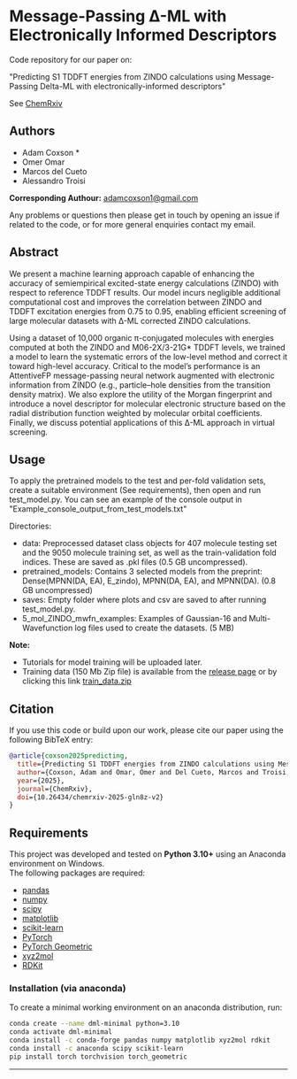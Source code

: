 # Message-Passing Δ-ML with Electronically Informed Descriptors

Code repository for our paper on:

"Predicting S1 TDDFT energies from ZINDO calculations using Message-Passing Delta-ML with electronically-informed descriptors"

See [ChemRxiv](https://chemrxiv.org/engage/chemrxiv/article-details/68a7528423be8e43d65717c1)
  
## Authors
- Adam Coxson *
- Omer Omar
- Marcos del Cueto
- Alessandro Troisi
  
**Corresponding Authour:** adamcoxson1@gmail.com

Any problems or questions then please get in touch by opening an issue if related to the code, or for more general enquiries contact my email.

## Abstract
We present a machine learning approach capable of enhancing the accuracy of semiempirical excited-state energy calculations (ZINDO) with respect to reference TDDFT results. Our model incurs negligible additional computational cost and improves the correlation between ZINDO and TDDFT excitation energies from 0.75 to 0.95, enabling efficient screening of large molecular datasets with Δ-ML corrected ZINDO calculations.

Using a dataset of 10,000 organic π-conjugated molecules with energies computed at both the ZINDO and M06-2X/3-21G* TDDFT levels, we trained a model to learn the systematic errors of the low-level method and correct it toward high-level accuracy. Critical to the model’s performance is an AttentiveFP message-passing neural network augmented with electronic information from ZINDO (e.g., particle–hole densities from the transition density matrix). We also explore the utility of the Morgan fingerprint and introduce a novel descriptor for molecular electronic structure based on the radial distribution function weighted by molecular orbital coefficients. Finally, we discuss potential applications of this Δ-ML approach in virtual screening.

## Usage
To apply the pretrained models to the test and per-fold validation sets, create a suitable environment (See requirements), then open and run test_model.py. You can see an example of the console output in "Example_console_output_from_test_models.txt"
  
Directories:
- data: Preprocessed dataset class objects for 407 molecule testing set and the 9050 molecule training set, as well as the train-validation fold indices. These are saved as .pkl files (0.5 GB uncompressed).
- pretrained_models: Contains 3 selected models from the preprint: Dense(MPNN(DA, EA), E_zindo), MPNN(DA, EA), and MPNN(DA). (0.8 GB uncompressed)
- saves: Empty folder where plots and csv are saved to after running test_model.py.
- 5_mol_ZINDO_mwfn_examples: Examples of Gaussian-16 and Multi-Wavefunction log files used to create the datasets. (5 MB)

**Note:** 
- Tutorials for model training will be uploaded later.
- Training data (150 Mb Zip file) is available from the [release page](https://github.com/AdamCoxson/Message-Passing-Delta-ML/releases) or by clicking this link [train_data.zip](https://github.com/AdamCoxson/Message-Passing-Delta-ML/releases/download/v0.1.0/pre-processed_trainset_9050_mols.7z)

## Citation
If you use this code or build upon our work, please cite our paper using the following BibTeX entry:

```bibtex
@article{coxson2025predicting,
  title={Predicting S1 TDDFT energies from ZINDO calculations using Message-Passing Delta-ML with electronically-informed descriptors},
  author={Coxson, Adam and Omar, Omer and Del Cueto, Marcos and Troisi, Alessandro},
  year={2025},
  journal={ChemRxiv},
  doi={10.26434/chemrxiv-2025-gln8z-v2}
}
```

## Requirements
This project was developed and tested on **Python 3.10+** using an Anaconda environment on Windows.  
The following packages are required:

- [pandas](https://pandas.pydata.org/docs/getting_started/install.html)  
- [numpy](https://numpy.org/install/)
- [scipy](https://scipy.org/install/)  
- [matplotlib](https://matplotlib.org/stable/users/getting_started/)  
- [scikit-learn](https://scikit-learn.org/stable/install.html)  
- [PyTorch](https://pytorch.org/get-started/locally/)  
- [PyTorch Geometric](https://pytorch-geometric.readthedocs.io/en/latest/install/installation.html)  
- [xyz2mol](https://github.com/jensengroup/xyz2mol)  
- [RDKit](https://github.com/rdkit/rdkit)

### Installation (via anaconda)

To create a minimal working environment on an anaconda distribution, run:

```bash
conda create --name dml-minimal python=3.10
conda activate dml-minimal
conda install -c conda-forge pandas numpy matplotlib xyz2mol rdkit
conda install -c anaconda scipy scikit-learn
pip install torch torchvision torch_geometric
```
****
